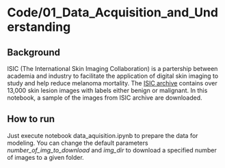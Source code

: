 # Code/01_Data_Acquisition_and_Understanding

## Background

ISIC (The International Skin Imaging Collaboration) is a partership between academia and industry to facilitate the application of digital skin imaging to study and help reduce melanoma mortality. The [ISIC archive](https://isic-archive.com/#images) contains over 13,000 skin lesion images with labels either benign or malignant. In this notebook,  a sample of the images from ISIC archive are downloaded.

## How to run

Just execute notebook data_aquisition.ipynb to prepare the data for modeling. You can change the default parameters *number\_of\_img\_to\_download* and *img\_dir* to download a specified number of images to a given folder. 